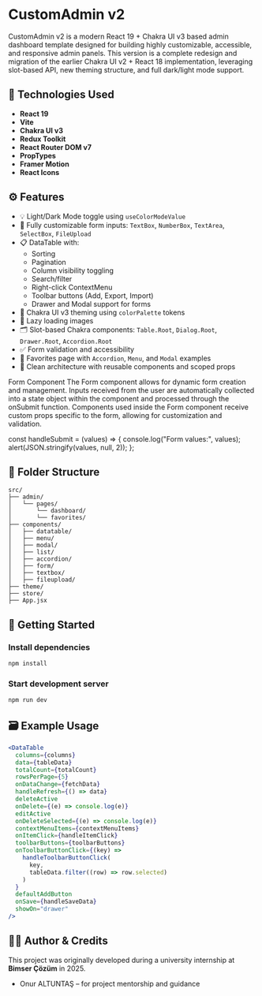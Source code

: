 
# CustomAdmin v2

CustomAdmin v2 is a modern React 19 + Chakra UI v3 based admin dashboard template designed for building highly customizable, accessible, and responsive admin panels. This version is a complete redesign and migration of the earlier Chakra UI v2 + React 18 implementation, leveraging slot-based API, new theming structure, and full dark/light mode support.

## 🧩 Technologies Used

- **React 19**
- **Vite**
- **Chakra UI v3**
- **Redux Toolkit**
- **React Router DOM v7**
- **PropTypes**
- **Framer Motion**
- **React Icons**

## ⚙️ Features

- 💡 Light/Dark Mode toggle using `useColorModeValue`
- 🔧 Fully customizable form inputs: `TextBox`, `NumberBox`, `TextArea`, `SelectBox`, `FileUpload`
- 📋 DataTable with:
  - Sorting
  - Pagination
  - Column visibility toggling
  - Search/filter
  - Right-click ContextMenu
  - Toolbar buttons (Add, Export, Import)
  - Drawer and Modal support for forms
- 🎨 Chakra UI v3 theming using `colorPalette` tokens
- 🔄 Lazy loading images
- 🗂 Slot-based Chakra components: `Table.Root`, `Dialog.Root`, `Drawer.Root`, `Accordion.Root`
- ✅ Form validation and accessibility
- 📁 Favorites page with `Accordion`, `Menu`, and `Modal` examples
- 🧪 Clean architecture with reusable components and scoped props

Form Component
The Form component allows for dynamic form creation and management. Inputs received from the user are automatically collected into a state object within the component and processed through the onSubmit function. Components used inside the Form component receive custom props specific to the form, allowing for customization and validation.


const handleSubmit = (values) => {
    console.log("Form values:", values);
    alert(JSON.stringify(values, null, 2));
};

## 📁 Folder Structure

```
src/
├── admin/
│   └── pages/
│       └── dashboard/
│       └── favorites/
├── components/
│   ├── datatable/
│   ├── menu/
│   ├── modal/
│   ├── list/
│   ├── accordion/
│   ├── form/
│   ├── textbox/
│   ├── fileupload/
├── theme/
├── store/
├── App.jsx
```

## 📌 Getting Started

### Install dependencies

```bash
npm install
```

### Start development server

```bash
npm run dev
```

## 🗃 Example Usage

```jsx
<DataTable
  columns={columns}
  data={tableData}
  totalCount={totalCount}
  rowsPerPage={5}
  onDataChange={fetchData}
  handleRefresh={() => data}
  deleteActive
  onDelete={(e) => console.log(e)}
  editActive
  onDeleteSelected={(e) => console.log(e)}
  contextMenuItems={contextMenuItems}
  onItemClick={handleItemClick}
  toolbarButtons={toolbarButtons}
  onToolbarButtonClick={(key) =>
    handleToolbarButtonClick(
      key,
      tableData.filter((row) => row.selected)
    )
  }
  defaultAddButton
  onSave={handleSaveData}
  showOn="drawer"
/>
```

## 👨‍💻 Author & Credits

This project was originally developed during a university internship at **Bimser Çözüm** in 2025.




- Onur ALTUNTAŞ – for project mentorship and guidance



